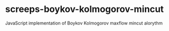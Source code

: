 # screeps-boykov-kolmogorov-mincut
JavaScript implementation of Boykov Kolmogorov maxflow mincut alorythm
